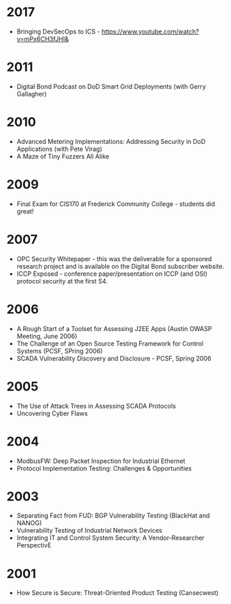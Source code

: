 # 2017

- Bringing DevSecOps to ICS - https://www.youtube.com/watch?v=mPx6CH3fJHI&


# 2011
- Digital Bond Podcast on DoD Smart Grid Deployments (with Gerry Gallagher) 


# 2010
- Advanced Metering Implementations: Addressing Security in DoD Applications (with Pete Virag)
- A Maze of Tiny Fuzzers All Alike

# 2009
- Final Exam for CIS170 at Frederick Community College - students did great!

# 2007

- OPC Security Whitepaper - this was the deliverable for a sponsored research project and is available on the Digital Bond subscriber website.
- ICCP Exposed - conference paper/presentation on ICCP (and OSI) protocol security at the first S4.


# 2006

- A Rough Start of a Toolset for Assessing J2EE Apps (Austin OWASP Meeting, June 2006)
- The Challenge of an Open Source Testing Framework for Control Systems (PCSF, SPring 2006)
- SCADA Vulnerability Discovery and Disclosure - PCSF, Spring 2006

# 2005

- The Use of Attack Trees in Assessing SCADA Protocols
- Uncovering Cyber Flaws

# 2004

- ModbusFW: Deep Packet Inspection for Industrial Ethernet
- Protocol Implementation Testing: Challenges & Opportunities

# 2003
- Separating Fact from FUD: BGP Vulnerability Testing (BlackHat and NANOG)
- Vulnerability Testing of Industrial Network Devices
- Integrating IT and Control System Security: A Vendor-Researcher PerspectivE

# 2001
- How Secure is Secure: Threat-Oriented Product Testing (Cansecwest)
